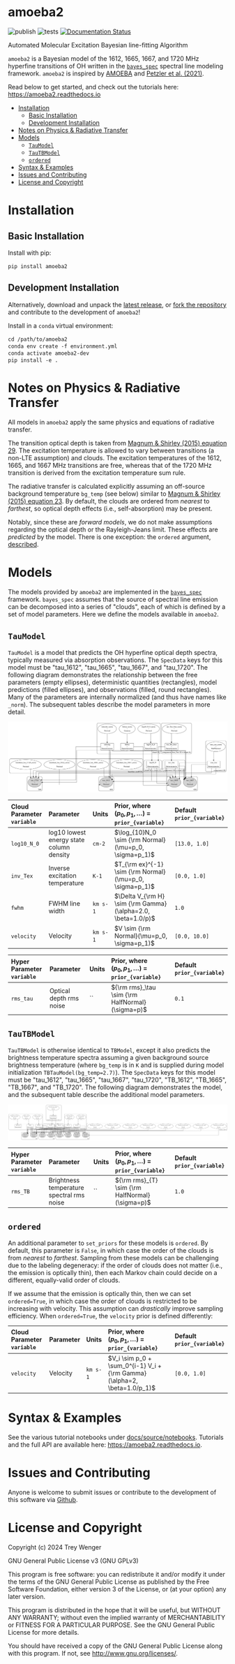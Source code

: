 # amoeba2 <!-- omit in toc -->

![publish](https://github.com/tvwenger/amoeba2/actions/workflows/publish.yml/badge.svg)
![tests](https://github.com/tvwenger/amoeba2/actions/workflows/tests.yml/badge.svg)
[![Documentation Status](https://readthedocs.org/projects/amoeba2/badge/?version=latest)](https://amoeba2.readthedocs.io/en/latest/?badge=latest)

Automated Molecular Excitation Bayesian line-fitting Algorithm

`amoeba2` is a Bayesian model of the 1612, 1665, 1667, and 1720 MHz hyperfine transitions of OH written in the [`bayes_spec`](https://github.com/tvwenger/bayes_spec) spectral line modeling framework. `amoeba2` is inspired by [AMOEBA](https://github.com/AnitaPetzler/AMOEBA) and [Petzler et al. (2021)](https://iopscience.iop.org/article/10.3847/1538-4357/ac2f42).

Read below to get started, and check out the tutorials here: https://amoeba2.readthedocs.io

- [Installation](#installation)
  - [Basic Installation](#basic-installation)
  - [Development Installation](#development-installation)
- [Notes on Physics \& Radiative Transfer](#notes-on-physics--radiative-transfer)
- [Models](#models)
  - [`TauModel`](#taumodel)
  - [`TauTBModel`](#tautbmodel)
  - [`ordered`](#ordered)
- [Syntax \& Examples](#syntax--examples)
- [Issues and Contributing](#issues-and-contributing)
- [License and Copyright](#license-and-copyright)


# Installation

## Basic Installation

Install with pip:
```
pip install amoeba2
```

## Development Installation

Alternatively, download and unpack the [latest release](https://github.com/tvwenger/amoeba2/releases/latest), or [fork the repository](https://docs.github.com/en/pull-requests/collaborating-with-pull-requests/working-with-forks/fork-a-repo) and contribute to the development of `amoeba2`!

Install in a `conda` virtual environment:
```
cd /path/to/amoeba2
conda env create -f environment.yml
conda activate amoeba2-dev
pip install -e .
```

# Notes on Physics & Radiative Transfer

All models in `amoeba2` apply the same physics and equations of radiative transfer. 

The transition optical depth is taken from [Magnum & Shirley (2015) equation 29](https://ui.adsabs.harvard.edu/abs/2015PASP..127..266M/abstract). The excitation temperature is allowed to vary between transitions (a non-LTE assumption) and clouds. The excitation temperatures of the 1612, 1665, and 1667 MHz transitions are free, whereas that of the 1720 MHz transition is derived from the excitation temperature sum rule.

The radiative transfer is calculated explicitly assuming an off-source background temperature `bg_temp` (see below) similar to [Magnum & Shirley (2015) equation 23](https://ui.adsabs.harvard.edu/abs/2015PASP..127..266M/abstract). By default, the clouds are ordered from *nearest* to *farthest*, so optical depth effects (i.e., self-absorption) may be present.

Notably, since these are *forward models*, we do not make assumptions regarding the optical depth or the Rayleigh-Jeans limit. These effects are *predicted* by the model. There is one exception: the `ordered` argument, [described](#ordered).

# Models

The models provided by `amoeba2` are implemented in the [`bayes_spec`](https://github.com/tvwenger/bayes_spec) framework. `bayes_spec` assumes that the source of spectral line emission can be decomposed into a series of "clouds", each of which is defined by a set of model parameters. Here we define the models available in `amoeba2`.

## `TauModel`

`TauModel` is a model that predicts the OH hyperfine optical depth spectra, typically measured via absorption observations. The `SpecData` keys for this model must be "tau_1612", "tau_1665", "tau_1667", and "tau_1720". The following diagram demonstrates the relationship between the free parameters (empty ellipses), deterministic quantities (rectangles), model predictions (filled ellipses), and observations (filled, round rectangles). Many of the parameters are internally normalized (and thus have names like `_norm`). The subsequent tables describe the model parameters in more detail.

![tau model graph](docs/source/notebooks/tau_model.png)

| Cloud Parameter<br>`variable` | Parameter                                | Units    | Prior, where<br>($p_0, p_1, \dots$) = `prior_{variable}`     | Default<br>`prior_{variable}` |
| :---------------------------- | :--------------------------------------- | :------- | :----------------------------------------------------------- | :---------------------------- |
| `log10_N_0`                   | log10 lowest energy state column density | `cm-2`   | $\log_{10}N_0 \sim {\rm Normal}(\mu=p_0, \sigma=p_1)$        | `[13.0, 1.0]`                 |
| `inv_Tex`                     | Inverse excitation temperature           | `K-1`    | $T_{\rm ex}^{-1} \sim {\rm Normal}(\mu=p_0, \sigma=p_1)$     | `[0.0, 1.0]`                  |
| `fwhm`                        | FWHM line width                          | `km s-1` | $\Delta V_{\rm H} \sim {\rm Gamma}(\alpha=2.0, \beta=1.0/p)$ | `1.0`                         |  |
| `velocity`                    | Velocity                                 | `km s-1` | $V \sim {\rm Normal}(\mu=p_0, \sigma=p_1)$                   | `[0.0, 10.0]`                 |

| Hyper Parameter<br>`variable` | Parameter               | Units | Prior, where<br>($p_0, p_1, \dots$) = `prior_{variable}` | Default<br>`prior_{variable}` |
| :---------------------------- | :---------------------- | :---- | :------------------------------------------------------- | :---------------------------- |
| `rms_tau`                     | Optical depth rms noise | ``    | ${\rm rms}_\tau \sim {\rm HalfNormal}(\sigma=p)$         | `0.1`                         |

## `TauTBModel`

`TauTBModel` is otherwise identical to `TBModel`, except it also predicts the brightness temperature spectra assuming a given background source brightness temperature (where `bg_temp` is in `K` and is supplied during model initialization `TBTauModel(bg_temp=2.7)`). The `SpecData` keys for this model must be "tau_1612", "tau_1665", "tau_1667", "tau_1720", "TB_1612", "TB_1665", "TB_1667", and "TB_1720". The following diagram demonstrates the model, and the subsequent table describe the additional model parameters.

![tau model graph](docs/source/notebooks/tb_tau_model.png)

| Hyper Parameter<br>`variable` | Parameter                                 | Units | Prior, where<br>($p_0, p_1, \dots$) = `prior_{variable}` | Default<br>`prior_{variable}` |
| :---------------------------- | :---------------------------------------- | :---- | :------------------------------------------------------- | :---------------------------- |
| `rms_TB`                      | Brightness temperature spectral rms noise | ``    | ${\rm rms}_{T} \sim {\rm HalfNormal}(\sigma=p)$          | `1.0`                         |


## `ordered`

An additional parameter to `set_priors` for these models is `ordered`. By default, this parameter is `False`, in which case the order of the clouds is from *nearest* to *farthest*. Sampling from these models can be challenging due to the labeling degeneracy: if the order of clouds does not matter (i.e., the emission is optically thin), then each Markov chain could decide on a different, equally-valid order of clouds.

If we assume that the emission is optically thin, then we can set `ordered=True`, in which case the order of clouds is restricted to be increasing with velocity. This assumption can *drastically* improve sampling efficiency. When `ordered=True`, the `velocity` prior is defined differently:

| Cloud Parameter<br>`variable` | Parameter | Units    | Prior, where<br>($p_0, p_1, \dots$) = `prior_{variable}`                 | Default<br>`prior_{variable}` |
| :---------------------------- | :-------- | :------- | :----------------------------------------------------------------------- | :---------------------------- |
| `velocity`                    | Velocity  | `km s-1` | $V_i \sim p_0 + \sum_0^{i-1} V_i + {\rm Gamma}(\alpha=2, \beta=1.0/p_1)$ | `[0.0, 1.0]`                  |

# Syntax & Examples

See the various tutorial notebooks under [docs/source/notebooks](https://github.com/tvwenger/amoeba2/tree/main/docs/source/notebooks). Tutorials and the full API are available here: https://amoeba2.readthedocs.io.

# Issues and Contributing

Anyone is welcome to submit issues or contribute to the development of this software via [Github](https://github.com/tvwenger/amoeba2).

# License and Copyright

Copyright (c) 2024 Trey Wenger

GNU General Public License v3 (GNU GPLv3)

This program is free software: you can redistribute it and/or modify
it under the terms of the GNU General Public License as published
by the Free Software Foundation, either version 3 of the License,
or (at your option) any later version.

This program is distributed in the hope that it will be useful,
but WITHOUT ANY WARRANTY; without even the implied warranty of
MERCHANTABILITY or FITNESS FOR A PARTICULAR PURPOSE.  See the
GNU General Public License for more details.

You should have received a copy of the GNU General Public License
along with this program.  If not, see <http://www.gnu.org/licenses/>.